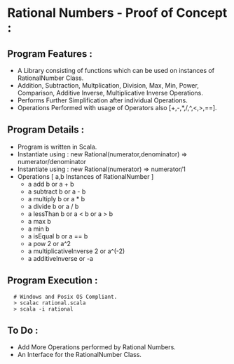 # Rational Numbers - Proof of Concept :
## Program Features :
   * A Library consisting of functions which can be used on instances of RationalNumber Class.
   * Addition, Subtraction, Multplication, Division, Max, Min, Power, Comparison, Additive Inverse, Multiplicative Inverse Operations.
   * Performs Further Simplification after individual Operations.
   * Operations Performed with usage of Operators also [+,-,*,/,^,<,>,==].
  
## Program Details :
   * Program is written in Scala.
   * Instantiate using : new Rational(numerator,denominator) => numerator/denominator
   * Instantiate using : new Rational(numerator) => numerator/1
   * Operations [ a,b Instances of RationalNumber ]
      * a add b or a + b
      * a subtract b or a - b
      * a multiply b or a * b
      * a divide b or a / b
      * a lessThan b or a < b or a > b
      * a max b
      * a min b
      * a isEqual b or a == b
      * a pow 2 or a^2
      * a multiplicativeInverse 2 or a^(-2)
      * a additiveInverse or -a

## Program Execution :
```
  # Windows and Posix OS Compliant.
  > scalac rational.scala
  > scala -i rational
```

## To Do :
  * Add More Operations performed by Rational Numbers.
  * An Interface for the RationalNumber Class.
